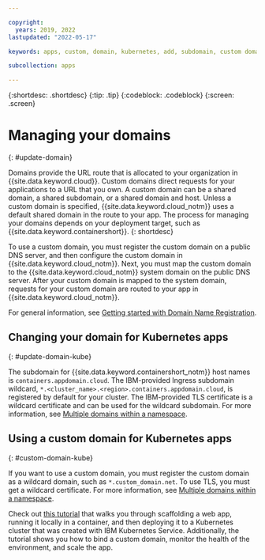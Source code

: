 ```yaml
---

copyright:
  years: 2019, 2022
lastupdated: "2022-05-17"

keywords: apps, custom, domain, kubernetes, add, subdomain, custom domain, dns, domainname, domain name, endpoint, update, migrate

subcollection: apps

---
```


{:shortdesc: .shortdesc}
{:tip: .tip}
{:codeblock: .codeblock}
{:screen: .screen}

# Managing your domains
{: #update-domain}

Domains provide the URL route that is allocated to your organization in {{site.data.keyword.cloud}}. Custom domains direct requests for your applications to a URL that you own. A custom domain can be a shared domain, a shared subdomain, or a shared domain and host. Unless a custom domain is specified, {{site.data.keyword.cloud_notm}} uses a default shared domain in the route to your app. The process for managing your domains depends on your deployment target, such as {{site.data.keyword.containershort}}.
{: shortdesc}

To use a custom domain, you must register the custom domain on a public DNS server, and then configure the custom domain in {{site.data.keyword.cloud_notm}}. Next, you must map the custom domain to the {{site.data.keyword.cloud_notm}} system domain on the public DNS server. After your custom domain is mapped to the system domain, requests for your custom domain are routed to your app in {{site.data.keyword.cloud_notm}}.

For general information, see [Getting started with Domain Name Registration](/docs/dns?topic=dns-getting-started).

## Changing your domain for Kubernetes apps
{: #update-domain-kube}

The subdomain for {{site.data.keyword.containershort_notm}} host names is `containers.appdomain.cloud`. The IBM-provided Ingress subdomain wildcard, `*.<cluster_name>.<region>.containers.appdomain.cloud`, is registered by default for your cluster. The IBM-provided TLS certificate is a wildcard certificate and can be used for the wildcard subdomain. For more information, see [Multiple domains within a namespace](/docs/containers?topic=containers-ingress#multi-domains).

## Using a custom domain for Kubernetes apps
{: #custom-domain-kube}

If you want to use a custom domain, you must register the custom domain as a wildcard domain, such as `*.custom_domain.net`. To use TLS, you must get a wildcard certificate. For more information, see [Multiple domains within a namespace](/docs/containers?topic=containers-ingress#multi-domains).

Check out [this tutorial](/docs/solution-tutorials?topic=solution-tutorials-scalable-webapp-kubernetes) that walks you through scaffolding a web app, running it locally in a container, and then deploying it to a Kubernetes cluster that was created with IBM Kubernetes Service. Additionally, the tutorial shows you how to bind a custom domain, monitor the health of the environment, and scale the app.
